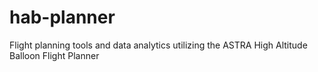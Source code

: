 # hab-planner
Flight planning tools and data analytics utilizing the ASTRA High Altitude Balloon Flight Planner

